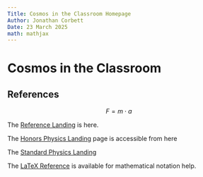 ```yaml
---
Title: Cosmos in the Classroom Homepage
Author: Jonathan Corbett
Date: 23 March 2025
math: mathjax
---
```


# Cosmos in the Classroom

## References

$$F=m \cdot a$$

The [Reference Landing] is here.

The [Honors Physics Landing] page is accessible from here

The [Standard Physics Landing]

The [LaTeX Reference] is available for mathematical notation help.


[Reference Landing]: https://cosmosintheclassroom.org/src/ref/ref_lib
[Honors Physics Landing]: https://cosmosintheclassroom.org/src/hphys/hphys_landing
[Meteor]: https://cosmosintheclassroom.org/src/assets/images/meteor.png
[Standard Physics Landing]: https://cosmosintheclassroom.org/src/sphys/sphys_overview
[LaTeX Reference]: https://cosmosintheclassroom.org/src/ref/ref_latex
